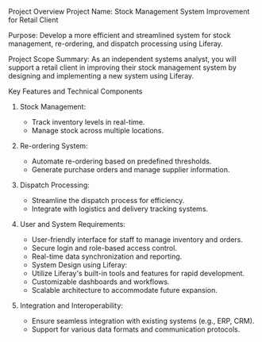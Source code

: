 Project Overview
Project Name: Stock Management System Improvement for Retail Client

Purpose: Develop a more efficient and streamlined system for stock management, re-ordering, and dispatch processing using Liferay.

Project Scope
Summary:
As an independent systems analyst, you will support a retail client in improving their stock management system by designing and implementing a new system using Liferay.

Key Features and Technical Components
1. Stock Management:
      * Track inventory levels in real-time.
      * Manage stock across multiple locations.
        
2. Re-ordering System:
      * Automate re-ordering based on predefined thresholds.
      * Generate purchase orders and manage supplier information.

3. Dispatch Processing:
      * Streamline the dispatch process for efficiency.
      * Integrate with logistics and delivery tracking systems.

4. User and System Requirements:
      * User-friendly interface for staff to manage inventory and orders.
      * Secure login and role-based access control.
      * Real-time data synchronization and reporting.
      * System Design using Liferay:
      * Utilize Liferay's built-in tools and features for rapid development.
      * Customizable dashboards and workflows.
      * Scalable architecture to accommodate future expansion.

5. Integration and Interoperability:
      * Ensure seamless integration with existing systems (e.g., ERP, CRM).
      * Support for various data formats and communication protocols.
